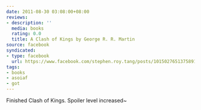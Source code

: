 ```yaml
---
date: 2011-08-30 03:08:00+08:00
reviews:
- description: ''
  media: books
  rating: 0.0
  title: A Clash of Kings by George R. R. Martin
source: facebook
syndicated:
- type: facebook
  url: https://www.facebook.com/stephen.roy.tang/posts/10150276513758912
tags:
- books
- asoiaf
- got
---
```


Finished Clash of Kings. Spoiler level increased~